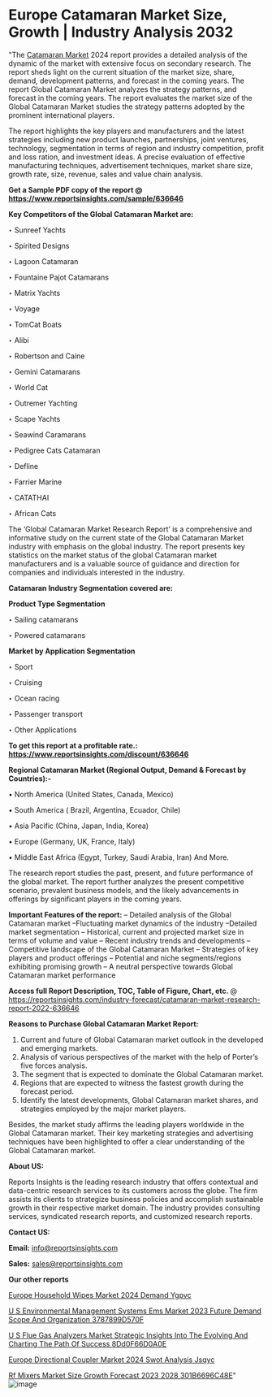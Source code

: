 # Europe Catamaran Market Size, Growth | Industry Analysis 2032

"The <a href=https://www.reportsinsights.com/sample/636646>Catamaran Market</a> 2024 report provides a detailed analysis of the dynamic of the market with extensive focus on secondary research. The report sheds light on the current situation of the market size, share, demand, development patterns, and forecast in the coming years. The report Global Catamaran Market analyzes the strategy patterns, and forecast in the coming years. The report evaluates the market size of the Global Catamaran Market studies the strategy patterns adopted by the prominent international players.

The report highlights the key players and manufacturers and the latest strategies including new product launches, partnerships, joint ventures, technology, segmentation in terms of region and industry competition, profit and loss ration, and investment ideas. A precise evaluation of effective manufacturing techniques, advertisement techniques, market share size, growth rate, size, revenue, sales and value chain analysis.

<strong>Get a Sample PDF copy of the report @ <a href=https://www.reportsinsights.com/sample/636646 style=color:#0000ff;>https://www.reportsinsights.com/sample/636646</a></strong>

<strong>Key Competitors of the Global Catamaran Market are:</strong>

‣ Sunreef Yachts

‣ Spirited Designs

‣ Lagoon Catamaran

‣ Fountaine Pajot Catamarans

‣ Matrix Yachts

‣ Voyage

‣ TomCat Boats

‣ Alibi

‣ Robertson and Caine

‣ Gemini Catamarans

‣ World Cat

‣ Outremer Yachting

‣ Scape Yachts

‣ Seawind Caramarans

‣ Pedigree Cats Catamaran

‣ Defline

‣ Farrier Marine

‣ CATATHAI

‣ African Cats

The ‘Global Catamaran Market Research Report’ is a comprehensive and informative study on the current state of the Global Catamaran Market industry with emphasis on the global industry. The report presents key statistics on the market status of the global Catamaran market manufacturers and is a valuable source of guidance and direction for companies and individuals interested in the industry.

<strong>Catamaran Industry Segmentation covered are:</strong>

<strong>Product Type Segmentation</strong>

‣    Sailing catamarans

‣ Powered catamarans

<strong>Market by Application Segmentation</strong>

‣   Sport

‣ Cruising

‣ Ocean racing

‣ Passenger transport

‣ Other Applications

<strong>To get this report at a profitable rate.: <a href=https://www.reportsinsights.com/discount/636646 style=color:#0000ff;>https://www.reportsinsights.com/discount/636646</a></strong>

<strong>Regional Catamaran Market (Regional Output, Demand &amp; Forecast by Countries):-</strong>

• North America (United States, Canada, Mexico)

• South America ( Brazil, Argentina, Ecuador, Chile)

• Asia Pacific (China, Japan, India, Korea)

• Europe (Germany, UK, France, Italy)

• Middle East Africa (Egypt, Turkey, Saudi Arabia, Iran) And More.

The research report studies the past, present, and future performance of the global market. The report further analyzes the present competitive scenario, prevalent business models, and the likely advancements in offerings by significant players in the coming years.

<strong>Important Features of the report:</strong>
– Detailed analysis of the Global Catamaran market
–Fluctuating market dynamics of the industry
–Detailed market segmentation
– Historical, current and projected market size in terms of volume and value
– Recent industry trends and developments
– Competitive landscape of the Global Catamaran Market
– Strategies of key players and product offerings
– Potential and niche segments/regions exhibiting promising growth
– A neutral perspective towards Global Catamaran market performance

<strong>Access full Report Description, TOC, Table of Figure, Chart, etc. </strong>@   <a href=https://reportsinsights.com/industry-forecast/catamaran-market-research-report-2022-636646 style=color:#0000ff;>https://reportsinsights.com/industry-forecast/catamaran-market-research-report-2022-636646</a>

<strong>Reasons to Purchase Global Catamaran Market Report:</strong>
1. Current and future of Global Catamaran market outlook in the developed and emerging markets.
2. Analysis of various perspectives of the market with the help of Porter’s five forces analysis.
3. The segment that is expected to dominate the Global Catamaran market.
4. Regions that are expected to witness the fastest growth during the forecast period.
5. Identify the latest developments, Global Catamaran market shares, and strategies employed by the major market players.

Besides, the market study affirms the leading players worldwide in the Global Catamaran market. Their key marketing strategies and advertising techniques have been highlighted to offer a clear understanding of the Global Catamaran market.

<strong><strong>About US</strong>:</strong>

Reports Insights is the leading research industry that offers contextual and data-centric research services to its customers across the globe. The firm assists its clients to strategize business policies and accomplish sustainable growth in their respective market domain. The industry provides consulting services, syndicated research reports, and customized research reports.

<strong>Contact US:</strong>

<p class=><b>Email:</b> <a href=mailto:info@reportsinsights.com>info@reportsinsights.com</a></p>
<p class=><b>Sales:</b> <a href=mailto:sales@reportsinsights.com>sales@reportsinsights.com</a></p>

<strong>Our other reports</strong>

<a href=https://www.linkedin.com/pulse/europe-household-wipes-market-2024-demand-ygpvc/>Europe Household Wipes Market 2024 Demand Ygpvc</a>

<a href=https://medium.com/@shindeaaswini6/u-s-environmental-management-systems-ems-market-2023-future-demand-scope-and-organization-3787899d570f>U S Environmental Management Systems Ems Market 2023 Future Demand Scope And Organization 3787899D570F</a>

<a href=https://medium.com/@patelamau/u-s-flue-gas-analyzers-market-strategic-insights-into-the-evolving-and-charting-the-path-of-success-8dd0f66d0a0e>U S Flue Gas Analyzers Market Strategic Insights Into The Evolving And Charting The Path Of Success 8Dd0F66D0A0E</a>

<a href=https://www.linkedin.com/pulse/europe-directional-coupler-market-2024-swot-analysis-jsqyc/>Europe Directional Coupler Market 2024 Swot Analysis Jsqyc</a>

<a href=https://medium.com/@jadhaosuchit578/rf-mixers-market-size-growth-forecast-2023-2028-301b6696c48e>Rf Mixers Market Size Growth Forecast 2023 2028 301B6696C48E</a>"
![image](https://github.com/aakesh123242/RIMarket/assets/158431203/72f10d7b-0bb8-4d38-ab10-78fc7651aad5)
